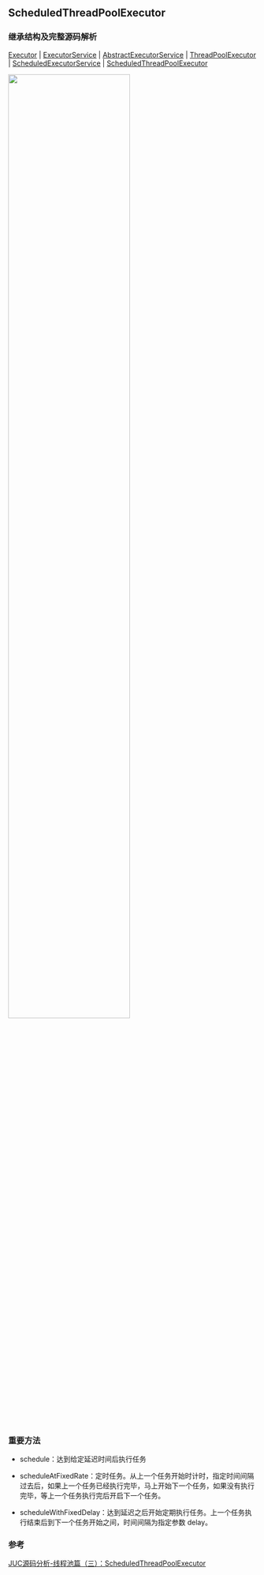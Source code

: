 ## ScheduledThreadPoolExecutor

### 继承结构及完整源码解析

[Executor](https://github.com/Augustvic/JavaSourceCodeAnalysis/blob/master/src/JUC/Executor.java) | [ExecutorService](https://github.com/Augustvic/JavaSourceCodeAnalysis/blob/master/src/JUC/ExecutorService.java) | [AbstractExecutorService](https://github.com/Augustvic/JavaSourceCodeAnalysis/blob/master/src/JUC/AbstractExecutorService.java) | [ThreadPoolExecutor](https://github.com/Augustvic/JavaSourceCodeAnalysis/blob/master/src/JUC/ThreadPoolExecutor.java) | [ScheduledExecutorService](https://github.com/Augustvic/JavaSourceCodeAnalysis/blob/master/src/JUC/ScheduledExecutorService.java) | [ScheduledThreadPoolExecutor](https://github.com/Augustvic/JavaSourceCodeAnalysis/blob/master/src/JUC/ScheduledThreadPoolExecutor.java)

<img src="https://github.com/Augustvic/JavaSourceCodeAnalysis/blob/master/images/ScheduledThreadPoolExecutor.png" width=70% />

### 重要方法

* schedule：达到给定延迟时间后执行任务

* scheduleAtFixedRate：定时任务。从上一个任务开始时计时，指定时间间隔过去后，如果上一个任务已经执行完毕，马上开始下一个任务，如果没有执行完毕，等上一个任务执行完后开启下一个任务。

* scheduleWithFixedDelay：达到延迟之后开始定期执行任务。上一个任务执行结束后到下一个任务开始之间，时间间隔为指定参数 delay。

### 参考

[JUC源码分析-线程池篇（三）：ScheduledThreadPoolExecutor](https://www.jianshu.com/p/8c97953f2751)
